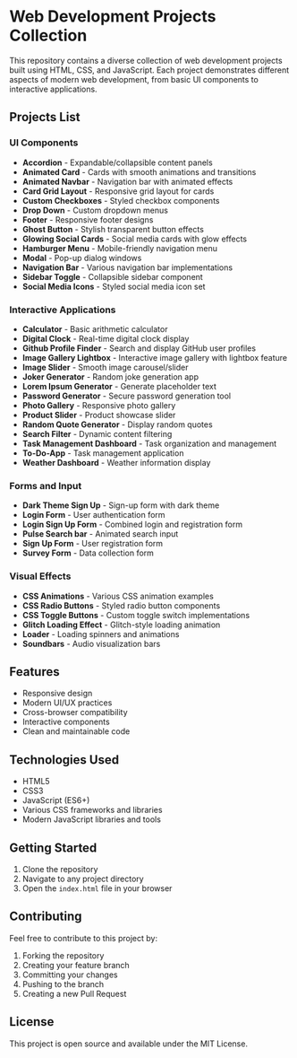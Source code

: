# Web Development Projects Collection

This repository contains a diverse collection of web development projects built using HTML, CSS, and JavaScript. Each project demonstrates different aspects of modern web development, from basic UI components to interactive applications.

## Projects List

### UI Components
- **Accordion** - Expandable/collapsible content panels
- **Animated Card** - Cards with smooth animations and transitions
- **Animated Navbar** - Navigation bar with animated effects
- **Card Grid Layout** - Responsive grid layout for cards
- **Custom Checkboxes** - Styled checkbox components
- **Drop Down** - Custom dropdown menus
- **Footer** - Responsive footer designs
- **Ghost Button** - Stylish transparent button effects
- **Glowing Social Cards** - Social media cards with glow effects
- **Hamburger Menu** - Mobile-friendly navigation menu
- **Modal** - Pop-up dialog windows
- **Navigation Bar** - Various navigation bar implementations
- **Sidebar Toggle** - Collapsible sidebar component
- **Social Media Icons** - Styled social media icon set

### Interactive Applications
- **Calculator** - Basic arithmetic calculator
- **Digital Clock** - Real-time digital clock display
- **Github Profile Finder** - Search and display GitHub user profiles
- **Image Gallery Lightbox** - Interactive image gallery with lightbox feature
- **Image Slider** - Smooth image carousel/slider
- **Joker Generator** - Random joke generation app
- **Lorem Ipsum Generator** - Generate placeholder text
- **Password Generator** - Secure password generation tool
- **Photo Gallery** - Responsive photo gallery
- **Product Slider** - Product showcase slider
- **Random Quote Generator** - Display random quotes
- **Search Filter** - Dynamic content filtering
- **Task Management Dashboard** - Task organization and management
- **To-Do-App** - Task management application
- **Weather Dashboard** - Weather information display

### Forms and Input
- **Dark Theme Sign Up** - Sign-up form with dark theme
- **Login Form** - User authentication form
- **Login Sign Up Form** - Combined login and registration form
- **Pulse Search bar** - Animated search input
- **Sign Up Form** - User registration form
- **Survey Form** - Data collection form

### Visual Effects
- **CSS Animations** - Various CSS animation examples
- **CSS Radio Buttons** - Styled radio button components
- **CSS Toggle Buttons** - Custom toggle switch implementations
- **Glitch Loading Effect** - Glitch-style loading animation
- **Loader** - Loading spinners and animations
- **Soundbars** - Audio visualization bars

## Features
- Responsive design
- Modern UI/UX practices
- Cross-browser compatibility
- Interactive components
- Clean and maintainable code

## Technologies Used
- HTML5
- CSS3
- JavaScript (ES6+)
- Various CSS frameworks and libraries
- Modern JavaScript libraries and tools

## Getting Started
1. Clone the repository
2. Navigate to any project directory
3. Open the `index.html` file in your browser

## Contributing
Feel free to contribute to this project by:
1. Forking the repository
2. Creating your feature branch
3. Committing your changes
4. Pushing to the branch
5. Creating a new Pull Request

## License
This project is open source and available under the MIT License.
